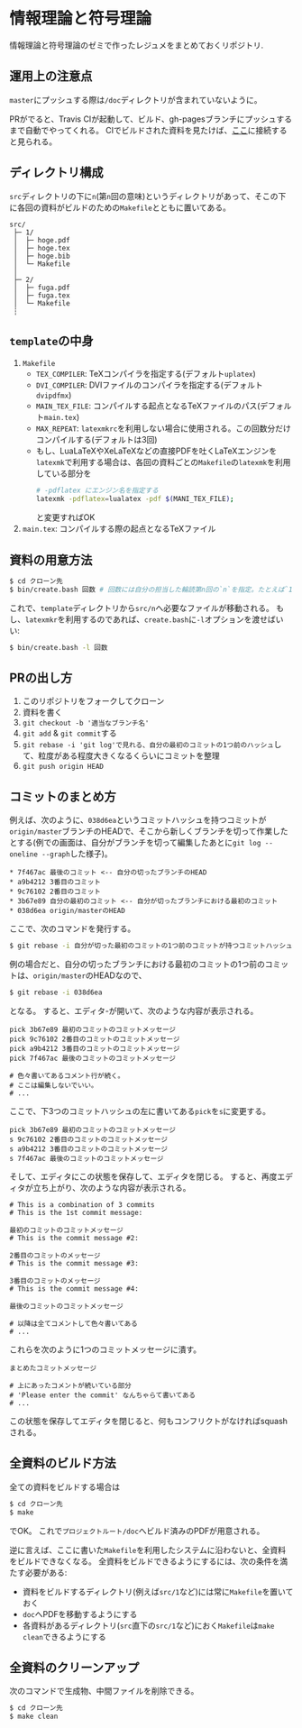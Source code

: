 # 情報理論と符号理論
情報理論と符号理論のゼミで作ったレジュメをまとめておくリポジトリ.

## 運用上の注意点
`master`にプッシュする際は`/doc`ディレクトリが含まれていないように。

PRがでると、Travis CIが起動して、ビルド、gh-pagesブランチにプッシュするまで自動でやってくれる。
CIでビルドされた資料を見たけば、[ここ](https://moba1.github.io/it-semi)に接続すると見られる。

## ディレクトリ構成
`src`ディレクトリの下に`n`(第`n`回の意味)というディレクトリがあって、そこの下に各回の資料がビルドのための`Makefile`とともに置いてある。
```
src/
 ├─ 1/
 │  ├─ hoge.pdf
 │  ├─ hoge.tex
 │  ├─ hoge.bib
 │  └─ Makefile
 │
 ├─ 2/
 │  ├─ fuga.pdf
 │  ├─ fuga.tex
 │  └─ Makefile
 ┆
```

## `template`の中身
1. `Makefile`
   * `TEX_COMPILER`: TeXコンパイラを指定する(デフォルト`uplatex`)
   * `DVI_COMPILER`: DVIファイルのコンパイラを指定する(デフォルト`dvipdfmx`)
   * `MAIN_TEX_FILE`: コンパイルする起点となるTeXファイルのパス(デフォルト`main.tex`)
   * `MAX_REPEAT`: `latexmkrc`を利用しない場合に使用される。この回数分だけコンパイルする(デフォルトは3回)
   * もし、LuaLaTeXやXeLaTeXなどの直接PDFを吐くLaTeXエンジンを`latexmk`で利用する場合は、各回の資料ごとの`Makefile`の`latexmk`を利用している部分を
      ```bash
      # -pdflatex にエンジン名を指定する
      latexmk -pdflatex=lualatex -pdf $(MANI_TEX_FILE);
      ```
     と変更すればOK
1. `main.tex`: コンパイルする際の起点となるTeXファイル

## 資料の用意方法
```bash
$ cd クローン先
$ bin/create.bash 回数 # 回数には自分の担当した輪読第n回の`n`を指定。たとえば`1`とか
```
これで、`template`ディレクトリから`src/n`へ必要なファイルが移動される。
もし、`latexmkr`を利用するのであれば、`create.bash`に`-l`オプションを渡せばいい:
```bash
$ bin/create.bash -l 回数
```

## PRの出し方
1. このリポジトリをフォークしてクローン
1. 資料を書く
1. `git checkout -b '適当なブランチ名'`
1. `git add` & `git commit`する
1. `git rebase -i 'git log'で見れる、自分の最初のコミットの1つ前のハッシュ`して、粒度がある程度大きくなるくらいにコミットを整理
1. `git push origin HEAD`

## コミットのまとめ方
例えば、次のように、`038d6ea`というコミットハッシュを持つコミットが`origin/master`ブランチのHEADで、そこから新しくブランチを切って作業したとする(例での画面は、自分がブランチを切って編集したあとに`git log --oneline --graph`した様子)。
```
* 7f467ac 最後のコミット <-- 自分の切ったブランチのHEAD
* a9b4212 3番目のコミット
* 9c76102 2番目のコミット
* 3b67e89 自分の最初のコミット <-- 自分が切ったブランチにおける最初のコミット
* 038d6ea origin/masterのHEAD
```
ここで、次のコマンドを発行する。
```bash
$ git rebase -i 自分が切った最初のコミットの1つ前のコミットが持つコミットハッシュ
```
例の場合だと、自分の切ったブランチにおける最初のコミットの1つ前のコミットは、`origin/master`のHEADなので、
```bash
$ git rebase -i 038d6ea
```
となる。
すると、エディタ-が開いて、次のような内容が表示される。
```
pick 3b67e89 最初のコミットのコミットメッセージ
pick 9c76102 2番目のコミットのコミットメッセージ
pick a9b4212 3番目のコミットのコミットメッセージ
pick 7f467ac 最後のコミットのコミットメッセージ

# 色々書いてあるコメント行が続く。
# ここは編集しないでいい。
# ...
```
ここで、下3つのコミットハッシュの左に書いてある`pick`を`s`に変更する。
```
pick 3b67e89 最初のコミットのコミットメッセージ
s 9c76102 2番目のコミットのコミットメッセージ
s a9b4212 3番目のコミットのコミットメッセージ
s 7f467ac 最後のコミットのコミットメッセージ
```
そして、エディタにこの状態を保存して、エディタを閉じる。
すると、再度エディタが立ち上がり、次のような内容が表示される。
```
# This is a combination of 3 commits
# This is the 1st commit message:

最初のコミットのコミットメッセージ
# This is the commit message #2:

2番目のコミットのメッセージ
# This is the commit message #3:

3番目のコミットのメッセージ
# This is the commit message #4:

最後のコミットのコミットメッセージ

# 以降は全てコメントして色々書いてある
# ...
```
これらを次のように1つのコミットメッセージに潰す。
```
まとめたコミットメッセージ

# 上にあったコメントが続いている部分
# 'Please enter the commit' なんちゃらて書いてある
# ...
```
この状態を保存してエディタを閉じると、何もコンフリクトがなければsquashされる。

## 全資料のビルド方法
全ての資料をビルドする場合は
```bash
$ cd クローン先
$ make
```
でOK。
これで`プロジェクトルート/doc`へビルド済みのPDFが用意される。

逆に言えば、ここに書いた`Makefile`を利用したシステムに沿わないと、全資料をビルドできなくなる。
全資料をビルドできるようにするには、次の条件を満たす必要がある:

* 資料をビルドするディレクトリ(例えば`src/1`など)には常に`Makefile`を置いておく
* `doc`へPDFを移動するようにする
* 各資料があるディレクトリ(`src`直下の`src/1`など)におく`Makefile`は`make clean`できるようにする

## 全資料のクリーンアップ
次のコマンドで生成物、中間ファイルを削除できる。
```bash
$ cd クローン先
$ make clean
```
